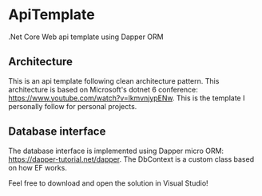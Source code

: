 # ApiTemplate
.Net Core Web api template using Dapper ORM

## Architecture

This is an api template following clean architecture pattern. This architecture is based on Microsoft's dotnet 6 conference: https://www.youtube.com/watch?v=lkmvnjypENw.
This is the template I personally follow for personal projects.

## Database interface
The database interface is implemented using Dapper micro ORM: https://dapper-tutorial.net/dapper. The DbContext is a custom class based on how EF works.

Feel free to download and open the solution in Visual Studio!
